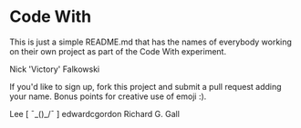 # Code With

This is just a simple README.md that has the names of everybody working on their own project as part of the Code With experiment.

Nick 'Victory' Falkowski

If you'd like to sign up, fork this project and submit a pull request adding your name. Bonus points for creative use of emoji :).

Lee [ ¯\_()_/¯ ]
edwardcgordon
Richard G. Gall
